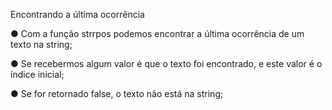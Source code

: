 Encontrando a última ocorrência

● Com a função strrpos podemos encontrar a última ocorrência de um texto
na string;

● Se recebermos algum valor é que o texto foi encontrado, e este valor é o
índice inicial;

● Se for retornado false, o texto não está na string;
